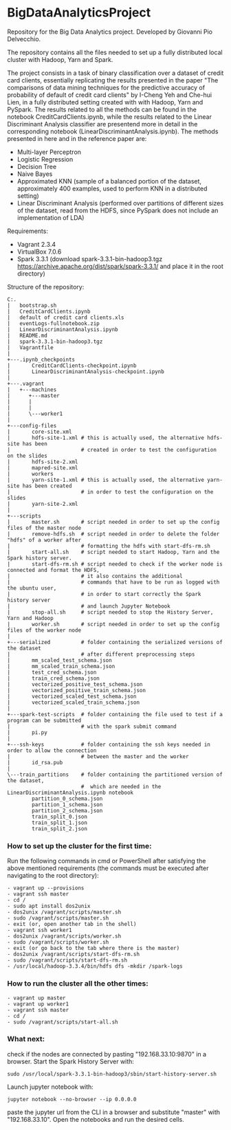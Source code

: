 # BigDataAnalyticsProject
Repository for the Big Data Analytics project.
Developed by Giovanni Pio Delvecchio.

The repository contains all the files needed to set up a fully distributed local cluster with Hadoop, Yarn and Spark. 

The project consists in a task of binary classification over a dataset of credit card clients, essentially replicating the
results presented in the paper "The comparisons of data mining techniques for the predictive accuracy of probability of default of credit card clients" 
by I-Cheng Yeh and Che-hui Lien, in a fully distributed setting created with with Hadoop, Yarn and PySpark.
The results related to all the methods can be found in the notebook CreditCardClients.ipynb, while the results related to the
Linear Discriminant Analysis classifier are presentend more in detail in the corresponding notebook (LinearDiscriminantAnalysis.ipynb).
The methods presented in here and in the reference paper are:
- Multi-layer Perceptron
- Logistic Regression
- Decision Tree
- Naive Bayes
- Approximated KNN (sample of a balanced portion of the dataset, approximately 400 examples, used to perform KNN in a distributed setting)
- Linear Discriminant Analysis (performed over partitions of different sizes of the dataset, read from the HDFS, since PySpark
                                does not include an implementation of LDA)

Requirements: 
- Vagrant 2.3.4       
- VirtualBox 7.0.6
- Spark 3.3.1 (download spark-3.3.1-bin-hadoop3.tgz https://archive.apache.org/dist/spark/spark-3.3.1/ and place it in the root directory)

Structure of the repository:
```
C:.
|   bootstrap.sh  
|   CreditCardClients.ipynb 
|   default of credit card clients.xls 
|   eventLogs-fullnotebook.zip 
|   LinearDiscriminantAnalysis.ipynb 
|   README.md 
|   spark-3.3.1-bin-hadoop3.tgz 
|   Vagrantfile 
|
+---.ipynb_checkpoints 
|       CreditCardClients-checkpoint.ipynb 
|       LinearDiscriminantAnalysis-checkpoint.ipynb 
|
+---.vagrant
|   +---machines
|      +---master
|      |
|      |
|      \---worker1
|         
+---config-files
|       core-site.xml
|       hdfs-site-1.xml # this is actually used, the alternative hdfs-site has been 
|                       # created in order to test the configuration on the slides
|       hdfs-site-2.xml
|       mapred-site.xml
|       workers
|       yarn-site-1.xml # this is actually used, the alternative yarn-site has been created 
|                       # in order to test the configuration on the slides
|       yarn-site-2.xml
|
+---scripts
|       master.sh       # script needed in order to set up the config files of the master node
|       remove-hdfs.sh  # script needed in order to delete the folder "hdfs" of a worker after 
|                       # formatting the hdfs with start-dfs-rm.sh
|       start-all.sh    # script needed to start Hadoop, Yarn and the Spark history server.
|       start-dfs-rm.sh # script needed to check if the worker node is connected and format the HDFS, 
|                       # it also contains the additional
|                       # commands that have to be run as logged with the ubuntu user, 
|                       # in order to start correctly the Spark history server
|                       # and launch Jupyter Notebook
|       stop-all.sh     # script needed to stop the History Server, Yarn and Hadoop
|       worker.sh       # script needed in order to set up the config files of the worker node
|
+---serialized          # folder containing the serialized versions of the dataset 
|                       # after different preprocessing steps
|       mm_scaled_test_schema.json
|       mm_scaled_train_schema.json
|       test_cred_schema.json
|       train_cred_schema.json
|       vectorized_positive_test_schema.json
|       vectorized_positive_train_schema.json
|       vectorized_scaled_test_schema.json
|       vectorized_scaled_train_schema.json
|
+---spark-test-scripts  # folder containing the file used to test if a program can be submitted 
|                       # with the spark submit command
|       pi.py
|
+---ssh-keys            # folder containing the ssh keys needed in order to allow the connection 
|                       # between the master and the worker
|       id_rsa.pub
|
\---train_partitions    # folder containing the partitioned version of the dataset, 
                        #  which are needed in the LinearDiscriminantAnalysis.ipynb notebook
        partition_0_schema.json
        partition_1_schema.json
        partition_2_schema.json
        train_split_0.json
        train_split_1.json
        train_split_2.json
```

### How to set up the cluster for the first time:
Run the following commands in cmd or PowerShell after satisfying the above mentioned requirements 
(the commands must be executed after navigating to the root directory):
```
- vagrant up --provisions
- vagrant ssh master
- cd / 
- sudo apt install dos2unix
- dos2unix /vagrant/scripts/master.sh
- sudo /vagrant/scripts/master.sh
- exit (or, open another tab in the shell)
- vagrant ssh worker1
- dos2unix /vagrant/scripts/worker.sh
- sudo /vagrant/scripts/worker.sh
- exit (or go back to the tab where there is the master)
- dos2unix /vagrant/scripts/start-dfs-rm.sh
- sudo /vagrant/scripts/start-dfs-rm.sh
- /usr/local/hadoop-3.3.4/bin/hdfs dfs -mkdir /spark-logs
```

### How to run the cluster all the other times:
```
- vagrant up master
- vagrant up worker1
- vagrant ssh master
- cd /
- sudo /vagrant/scripts/start-all.sh
```

### What next:
check if the nodes are connected by pasting "192.168.33.10:9870" in a browser.
Start the Spark History Server with:
```
sudo /usr/local/spark-3.3.1-bin-hadoop3/sbin/start-history-server.sh
```

Launch jupyter notebook with:
```
jupyter notebook --no-browser --ip 0.0.0.0
```
paste the jupyter url from the CLI in a browser and substitute "master" with "192.168.33.10".
Open the notebooks and run the desired cells.

